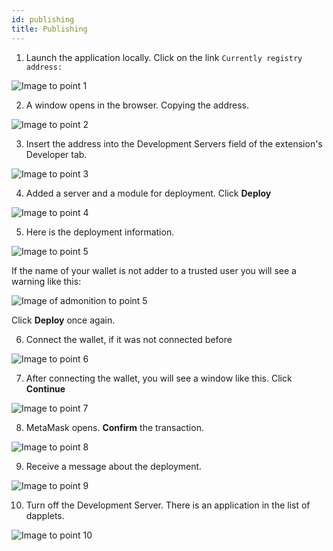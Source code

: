 ```yaml
---
id: publishing
title: Publishing
---
```


1. Launch the application locally. Click on the link `Currently registry address:`

![Image to point 1](/img/pub_01.jpg)

2. A window opens in the browser. Copying the address.

![Image to point 2](/img/pub_02.jpg)

3. Insert the address into the Development Servers field of the extension's Developer tab.

![Image to point 3](/img/pub_03.jpg)

4. Added a server and a module for deployment. Click **Deploy**

![Image to point 4](/img/pub_04.png)

5. Here is the deployment information.

![Image to point 5](/img/pub_05.png)

  If the name of your wallet is not adder to a trusted user you will see a warning like this:

![Image of admonition to point 5](/img/pub_06.png)

  Click **Deploy** once again.

6. Connect the wallet, if it was not connected before

![Image to point 6](/img/pub_07.jpg)

7. After connecting the wallet, you will see a window like this. Click **Continue**

![Image to point 7](/img/pub_08.jpg)

8. MetaMask opens. **Confirm** the transaction.

![Image to point 8](/img/pub_09.png)

9. Receive a message about the deployment.

![Image to point 9](/img/pub_10.png)

10. Turn off the Development Server. There is an application in the list of dapplets.

![Image to point 10](/img/pub_11.png)
